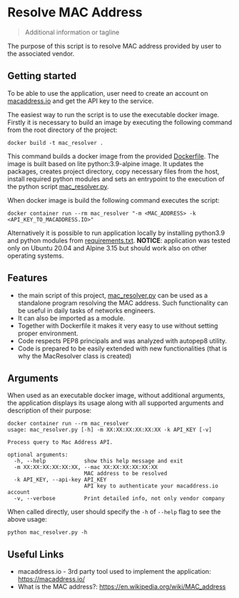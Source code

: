 # Resolve MAC Address
> Additional information or tagline

The purpose of this script is to resolve MAC address provided by user to the associated vendor.

## Getting started

To be able to use the application, user need to create an account on [macaddress.io](https://macaddress.io) and get the API key to the service.

The easiest way to run the script is to use the executable docker image.
Firstly it is necessary to build an image by executing the following command
from the root directory of the project:

```shell
docker build -t mac_resolver .
```

This command builds a docker image from the provided [Dockerfile](./Dockerfile).
The image is built based on lite python:3.9-alpine image. It updates the packages,
creates project directory, copy necessary files from the host, install required
python modules and sets an entrypoint to the execution of the python script [mac_resolver.py](./mac_resolver.py).

When docker image is build the following command executes the script:
```shell
docker container run --rm mac_resolver "-m <MAC_ADDRESS> -k <API_KEY_TO_MACADDRESS.IO>"
```
Alternatively it is possible to run application locally by installing python3.9 and 
python modules from [requirements.txt](./requirements.txt).
**NOTICE**: application was tested only on Ubuntu 20.04 and Alpine 3.15 but should work also on other operating systems.

## Features

* the main script of this project, [mac_resolver.py](./mac_resolver.py) can be used as a
standalone program resolving the MAC address. Such functionality can be useful in daily tasks of 
networks engineers.
* It can also be imported as a module.
* Together with Dockerfile it makes it very easy to use without setting proper environment.
* Code respects PEP8 principals and was analyzed with autopep8 utility.
* Code is prepared to be easily extended with new functionalities (that is why the MacResolver class is created)

## Arguments

When used as an executable docker image, without additional arguments, the application displays
its usage along with all supported arguments and description of their purpose:
```
docker container run --rm mac_resolver
usage: mac_resolver.py [-h] -m XX:XX:XX:XX:XX:XX -k API_KEY [-v]

Process query to Mac Address API.

optional arguments:
  -h, --help            show this help message and exit
  -m XX:XX:XX:XX:XX:XX, --mac XX:XX:XX:XX:XX:XX
                        MAC address to be resolved
  -k API_KEY, --api-key API_KEY
                        API key to authenticate your macaddress.io account
  -v, --verbose         Print detailed info, not only vendor company
```

When called directly, user should specify the `-h` of `--help` flag to see the above usage:
```
python mac_resolver.py -h
```

## Useful Links

- macaddress.io - 3rd party tool used to implement the application: https://macaddress.io/
- What is the MAC address?: https://en.wikipedia.org/wiki/MAC_address
